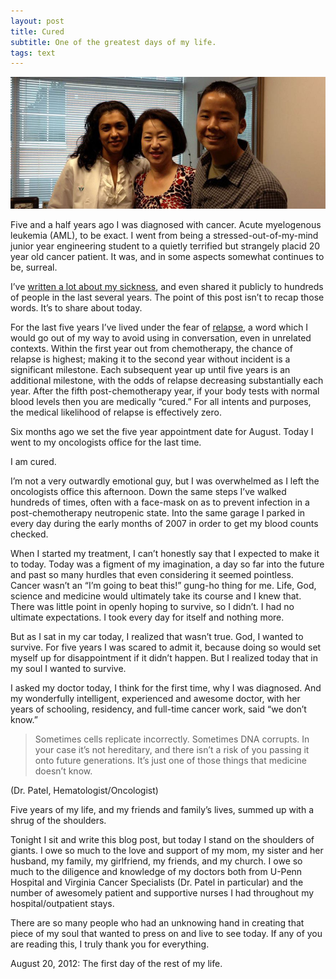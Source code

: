 ```yaml
---
layout: post
title: Cured
subtitle: One of the greatest days of my life.
tags: text
---
```


<img src="/assets/img/2012-08-20_Cured.jpg" title="My oncologist, my mom and me"/>

Five and a half years ago I was diagnosed with cancer.  Acute myelogenous leukemia (AML), to be exact.  I went from being a stressed-out-of-my-mind junior year engineering student to a quietly terrified but strangely placid 20 year old cancer patient.  It was, and in some aspects somewhat continues to be, surreal.

I’ve <a href="http://www.cheekswab.org/about-cheekswab/founders-story/" title="Founders Story -- cheekswab.org" target="_blank">written a lot about my sickness</a>, and even shared it publicly to hundreds of people in the last several years.  The point of this post isn’t to recap those words.  It’s to share about today.

For the last five years I’ve lived under the fear of <a href="http://www.cheekswab.org/2012/01/28/janet-liang-and-the-r-word/" title="Janet Liang and the R Word -- cheekswab.org" target="_blank">relapse</a>, a word which I would go out of my way to avoid using in conversation, even in unrelated contexts.  Within the first year out from chemotherapy, the chance of relapse is highest; making it to the second year without incident is a significant milestone.  Each subsequent year up until five years is an additional milestone, with the odds of relapse decreasing substantially each year.  After the fifth post-chemotherapy year, if your body tests with normal blood levels then you are medically “cured.”  For all intents and purposes, the medical likelihood of relapse is effectively zero.

Six months ago we set the five year appointment date for August.  Today I went to my oncologists office for the last time.

I am cured.

I’m not a very outwardly emotional guy, but I was overwhelmed as I left the oncologists office this afternoon.  Down the same steps I’ve walked hundreds of times, often with a face-mask on as to prevent infection in a post-chemotherapy neutropenic state.  Into the same garage I parked in every day during the early months of 2007 in order to get my blood counts checked.

When I started my treatment, I can’t honestly say that I expected to make it to today.  Today was a figment of my imagination, a day so far into the future and past so many hurdles that even considering it seemed pointless.  Cancer wasn’t an “I’m going to beat this!” gung-ho thing for me.  Life, God, science and medicine would ultimately take its course and I knew that.  There was little point in openly hoping to survive, so I didn’t.  I had no ultimate expectations.  I took every day for itself and nothing more.

But as I sat in my car today, I realized that wasn’t true.  God, I wanted to survive.  For five years I was scared to admit it, because doing so would set myself up for disappointment if it didn’t happen.  But I realized today that in my soul I wanted to survive.

I asked my doctor today, I think for the first time, why I was diagnosed.  And my wonderfully intelligent, experienced and awesome doctor, with her years of schooling, residency, and full-time cancer work, said “we don’t know.”

> Sometimes cells replicate incorrectly.  Sometimes DNA corrupts.  In your case it’s not hereditary, and there isn’t a risk of you passing it onto future generations.  It’s just one of those things that medicine doesn’t know.

<p class="quote-source">(Dr. Patel, Hematologist/Oncologist)</p>

Five years of my life, and my friends and family’s lives, summed up with a shrug of the shoulders.

Tonight I sit and write this blog post, but today I stand on the shoulders of giants.  I owe so much to the love and support of my mom, my sister and her husband, my family, my girlfriend, my friends, and my church.  I owe so much to the diligence and knowledge of my doctors both from U-Penn Hospital and Virginia Cancer Specialists (Dr. Patel in particular) and the number of awesomely patient and supportive nurses I had throughout my hospital/outpatient stays. 

There are so many people who had an unknowing hand in creating that piece of my soul that wanted to press on and live to see today.  If any of you are reading this, I truly thank you for everything.

August 20, 2012: The first day of the rest of my life.